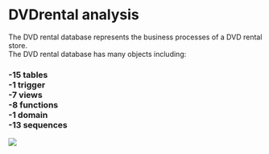 # DVDrental analysis

The DVD rental database represents the business processes of a DVD rental store.<br/>
The DVD rental database has many objects including:

  <h3>-15 tables<br/>
  -1 trigger<br/>
  -7 views<br/>
  -8 functions<br/>
  -1 domain<br/>
  -13 sequences<br/></h3>

![](images/screenshot.png)


